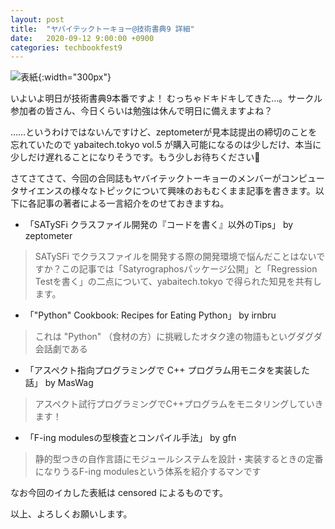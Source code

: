 ```yaml
---
layout: post
title:  "ヤバイテックトーキョー@技術書典9 詳細"
date:   2020-09-12 9:00:00 +0900
categories: techbookfest9
---
```


![表紙]({{site.baseurl}}/assets/images/yabaitechvol5_front.png){:width="300px"}

いよいよ明日が技術書典9本番ですよ！ むっちゃドキドキしてきた…。サークル参加者の皆さん、今日くらいは勉強は休んで明日に備えますよね？

……というわけではないんですけど、zeptometerが見本誌提出の締切のことを忘れていたので yabaitech.tokyo vol.5 が購入可能になるのは少しだけ、本当に少しだけ遅れることになりそうです。もう少しお待ちください🙇

さてさてさて、今回の合同誌もヤバイテックトーキョーのメンバーがコンピュータサイエンスの様々なトピックについて興味のおもむくまま記事を書きます。以下に各記事の著者による一言紹介をのせておきますね。

* 「SATySFi クラスファイル開発の『コードを書く』以外のTips」 by zeptometer
> SATySFi でクラスファイルを開発する際の開発環境で悩んだことはないですか？この記事では「Satyrographosパッケージ公開」と「Regression Testを書く」の二点について、yabaitech.tokyo で得られた知見を共有します。
* 「"Python" Cookbook: Recipes for Eating Python」 by irnbru
> これは "Python" （食材の方）に挑戦したオタク達の物語もといグダグダ会話劇である
* 「アスペクト指向プログラミングで C++ プログラム用モニタを実装した話」 by MasWag
> アスペクト試行プログラミングでC++プログラムをモニタリングしていきます！
* 「F-ing modulesの型検査とコンパイル手法」 by gfn
> 静的型つきの自作言語にモジュールシステムを設計・実装するときの定番になりうるF-ing modulesという体系を紹介するマンです

なお今回のイカした表紙は censored によるものです。

以上、よろしくお願いします。
